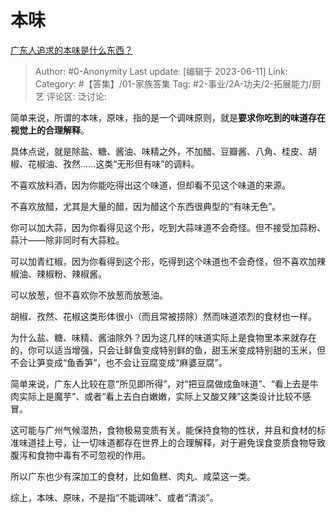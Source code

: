 # 本味
[广东人追求的本味是什么东西？](https://www.zhihu.com/question/604523249/answer/3068454691)

> Author: #0-Anonymity
> Last update: [编辑于 2023-06-11]
> Link:
> Category: #【答集】/01-家族答集
> Tag: #2-事业/2A-功夫/2-拓展能力/厨艺
> 评论区:
> 泛讨论:

简单来说，所谓的本味，原味，指的是一个调味原则，就是**要求你吃到的味道存在视觉上的合理解释**。

具体点说，就是除盐、糖、酱油、味精之外，不加醋、豆瓣酱、八角、桂皮、胡椒、花椒油、孜然……这类“无形但有味”的调料。

不喜欢放料酒，因为你能吃得出这个味道，但却看不见这个味道的来源。

不喜欢放醋，尤其是大量的醋，因为醋这个东西很典型的“有味无色”。

你可以加大蒜，因为你看得见这个形，吃到大蒜味道不会奇怪。但不接受加蒜粉、蒜汁——除非同时有大蒜粒。

可以加青红椒，因为你看得到这个形，吃得到这个味道也不会奇怪，但不喜欢加辣椒油、辣椒粉、辣椒酱。

可以放葱，但不喜欢你不放葱而放葱油。

胡椒、孜然、花椒这类形体很小（而且常被捞除）然而味道浓烈的食材也一样。

为什么盐、糖、味精、酱油除外？因为这几样的味道实际上是食物里本来就存在的，你可以适当增强，只会让鲜鱼变成特别鲜的鱼，甜玉米变成特别甜的玉米，但不会让笋变成“鱼香笋”，也不会让豆腐变成“麻婆豆腐”。

简单来说，广东人比较在意“所见即所得”，对“把豆腐做成鱼味道”、“看上去是牛肉实际上是魔芋”、或者“看上去白白嫩嫩，实际上又酸又辣”这类设计比较不感冒。

这可能与广州气候湿热，食物极易变质有关。能保持食物的性状，并且和食材的标准味道挂上号，让一切味道都存在世界上的合理解释，对于避免误食变质食物导致腹泻和食物中毒有不可忽视的作用。

所以广东也少有深加工的食材，比如鱼糕、肉丸、咸菜这一类。

综上，本味、原味，不是指“不能调味”、或者“清淡”。
